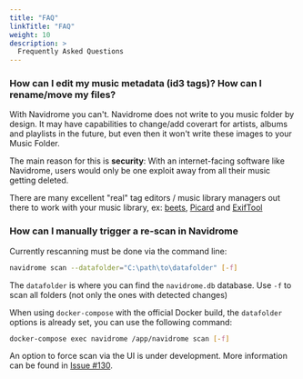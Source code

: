 ```yaml
---
title: "FAQ"
linkTitle: "FAQ"
weight: 10
description: >
  Frequently Asked Questions
---
```


### How can I edit my music metadata (id3 tags)? How can I rename/move my files?
With Navidrome you can't. Navidrome does not write to you music folder by design. It may have capabilities to change/add coverart for 
artists, albums and playlists in the future, but even then it won't write these images to your Music Folder.

The main reason for this is **security**: With an internet-facing software like Navidrome, users would only be one exploit 
away from all their music getting deleted.

There are many excellent "real" tag editors / music library managers out there to work with your music library, 
ex: [beets](https://beets.io), [Picard](https://picard.musicbrainz.org/) and [ExifTool](https://exiftool.org/)


### How can I manually trigger a re-scan in Navidrome
Currently rescanning must be done via the command line:
```bash
navidrome scan --datafolder="C:\path\to\datafolder" [-f]
```
The `datafolder` is where you can find the `navidrome.db` database. Use `-f` to scan all folders (not only the ones with detected changes)

When using `docker-compose` with the official Docker build, the `datafolder` options is already set, you can use the following command:
```bash
docker-compose exec navidrome /app/navidrome scan [-f]
```

An option to force scan via the UI is under development. More information can be found in [Issue #130](https://github.com/deluan/navidrome/issues/130#issuecomment-675684387).